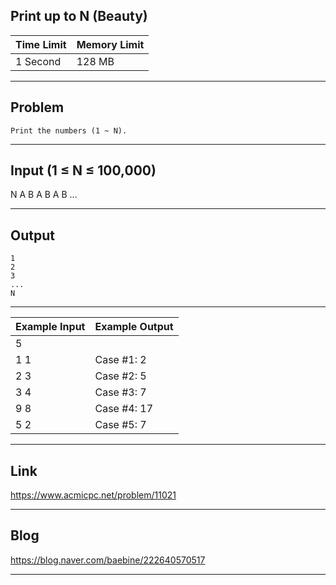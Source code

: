 ## **Print up to N (Beauty)**

| Time Limit | Memory Limit |
| --- | --- |
| 1 Second | 128 MB |

___

## Problem
```
Print the numbers (1 ~ N).
```

___

## Input (1 ≤ N ≤ 100,000)
N
A B
A B
A B
...

___

## Output
```
1
2
3
...
N
```

___

| Example Input | Example Output |
| --- | --- |
| 5 | |
| 1 1 | Case #1: 2 |
| 2 3 | Case #2: 5 |
| 3 4 | Case #3: 7 |
| 9 8 | Case #4: 17 |
| 5 2 | Case #5: 7 |

___

## Link
https://www.acmicpc.net/problem/11021

___

## Blog
https://blog.naver.com/baebine/222640570517

___
